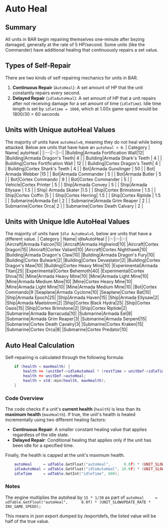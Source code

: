 # Auto Heal
## Summary
All units in BAR begin repairing themselves one-minute after bezing damaged, generally at the rate of 5 HP/second. Some units (like the Commander) have additional healing that continuously repairs a set value.

## Types of Self-Repair
There are two kinds of self repairing mechanics for units in BAR.
1.  **Continuous Repair** (`AutoHeal`): A set amount of HP that the unit constantly repairs every second.
2.  **Delayed Repair** (`idleAutoHeal`): A set amount of HP that a unit repairs after not receiving damage for a set amount of time (`idleTime`). Idle time length is set by `idletime = 1800`, which at 1.00x game speed would be 1800/30 = 60 seconds
    
## Units with Unique autoHeal Values
The majority of units have `autoHeal=0`, meaning they do not heal while being attacked. Below are units that have have an `autoheal > 0`.
| Category | Name|  autoHeal  |
|:--:|:-:|:-:|
|Building|Armada Fortification Wall|12|
|Building|Armada Dragon's Teeth| 4 |
| Building|Armada Shark's Teeth | 4 |
| Building|Cortex Fortification Wall | 12 |
| Building|Cortex Dragon's Teeth| 4 |
| Building|Cortex Shark's Teeth | 4 |
| Bot|Armada Gunslinger | 50 |
| Bot| Armada Webber |15 |
| Bot|Armada Commander | 5 |
| Bot|Armada Butler | 5 |
| Bot|Cortex Commando | 9 |
| Bot|Cortex Commander | 5 |
| Vehicle|Cortex Printer | 5 |
| Ship|Armada Convey | 5 |
| Ship|Armada Ellysaw | 1.5 |
| Ship| Armada Skater |1.5 |
| Ship|Cortex Brimstone | 1.5 |
| Ship|Cortex Coffin |5 |
| Ship|Cortex Herring| 1.5 |
| Ship|Cortex Riptide | 1.5 |
| Submarine|Armada Eel | 2 |
| Submarine|Armada Grim Reaper | 2 |
| Submarine|Cortex Orca| 2 |
| Submarine|Cortex Death Calvary | 2 |

## Units with Unique Idle AutoHeal Values
The majority of units have `Idle AutoHeal=5`, below are units that have a different value.
| Category | Name|  idleAutoHeal  |
|:-:|:-:|:-:|
|Aircraft|Armada Falcon|10|
|Aircraft|Armada Highwind|10|
|Aircraft|Cortex Dragon|15|
|Aircraft|Cortex Valiant|10|
|Aircraft|Cortex Nighthawk|10|
|Building|Armada Dragon's Claw|10|
|Building|Armada Dragon's Fury|10|
|Building|Cortex Bulwark|2|
|Building|Cortex Devastator|2|
|Building|Cortex Dragon's Maw|10|
|Building|Cortex Heavy Mine|10|
|Experimental|Armada Titan|25|
|Experimental|Cortex Behemoth|40|
|Experimental|Cortex Shiva|15|
|Mine|Armada Heavy Mine|10|
|Mine|Armada Light Mine|10|
|Mine|Armada Medium Mine|10|
|Mine|Cortex Heavy Mine|10|
|Mine|Armada Light Mine|10|
|Mine|Armada Medium Mine|10|
|Bot|Cortex Commando|9
|Seaplane|Armada Cyclone|10|
|Seaplane|Cortex Bat|10|
|Ship|Armada Epoch|25|
|Ship|Armada Haven|15|
|Ship|Armada Ellysaw|2|
|Ship|Armada Maelstrom|2|
|Ship|Cortex Black Hydra|25|
|Ship|Cortex Oasis|15|
|Ship|Cortex Brimstone|2|
|Ship|Cortex Riptide|2|
|Submarine|Armada Barracuda|10|
|Submarine|Armada Eel|8|
|Submarine|Armada Grim Reaper|3|
|Submarine|Armada Serpent|15|
|Submarine|Cortex Death Cavalry|3|
|Submarine|Cortex Kraken|15|
|Submarine|Cortex Orca|8|
|Submarine|Cortex Predator|10|


## Auto Heal Calculation
Self-repairing is calculated through the following formula:

```lua
    if (health < maxHealth) { 
	    health += (unitDef->idleAutoHeal * (restTime > unitDef->idleTime)); 
	    health += unitDef->autoHeal; 
	    health = std::min(health, maxHealth); 
    } 
```
### Code Overview

The code checks if a unit's **current health** (`health`) is less than its **maximum health** (`maxHealth`). If true, the unit's health is healed incrementally using two different healing factors:
 - **Continuous Repair**: A smaller constant healing value that applies regardless of the idle state.
 - **Delayed Repair**: Conditional healing that applies only if the unit has been idle for a specified time.

Finally, the health is capped at the unit's maximum health.
```lua
	autoHeal     = udTable.GetFloat("autoHeal",      0.0f) * (UNIT_SLOWUPDATE_RATE * INV_GAME_SPEED);
	idleAutoHeal = udTable.GetFloat("idleAutoHeal", 10.0f) * (UNIT_SLOWUPDATE_RATE * INV_GAME_SPEED);
	idleTime     = udTable.GetInt("idleTime", 600);
```
### Notes
The engine multiplies the autoheal by `15 * 1/30` as part of `autoHeal     = udTable.GetFloat("autoHeal",      0.0f) * (UNIT_SLOWUPDATE_RATE * INV_GAME_SPEED);`

This means in json export dumped by /exportdefs, the listed value will be half of the true value.

